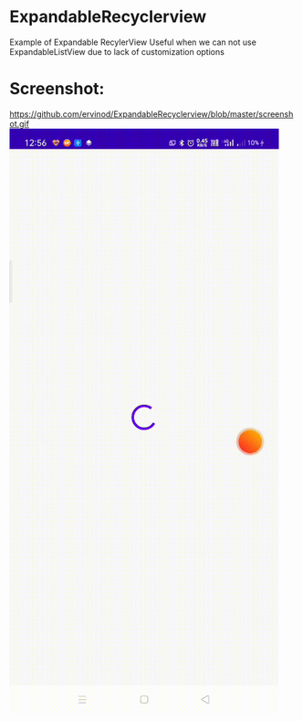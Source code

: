 # ExpandableRecyclerview
Example of Expandable RecylerView
Useful when we can not use ExpandableListView due to lack of customization options

# Screenshot:
https://github.com/ervinod/ExpandableRecyclerview/blob/master/screenshot.gif
![](screenshot.gif)
